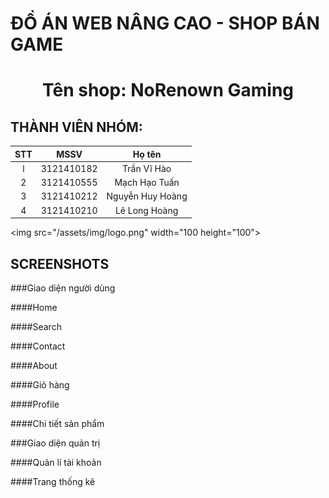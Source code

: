 # ĐỒ ÁN WEB NÂNG CAO - SHOP BÁN GAME

<h1 align="center">Tên shop: NoRenown Gaming</h1>

## THÀNH VIÊN NHÓM: 

| STT  | MSSV | Họ tên |
| :-------------: | :-------------: | :-------------: |
| l  | 3121410182  | Trần Vĩ Hào  |
| 2  | 3121410555  | Mạch Hạo Tuấn  |
| 3  | 3121410212  | Nguyễn Huy Hoàng  |
| 4  | 3121410210  | Lê Long Hoàng  |

<img src="/assets/img/logo.png" width="100 height="100">

## SCREENSHOTS

###Giao diện người dùng

####Home 

####Search

####Contact

####About

####Giỏ hàng

####Profile

####Chi tiết sản phẩm 

###Giao diện quản trị

####Quản lí tài khoản

####Trang thống kê
